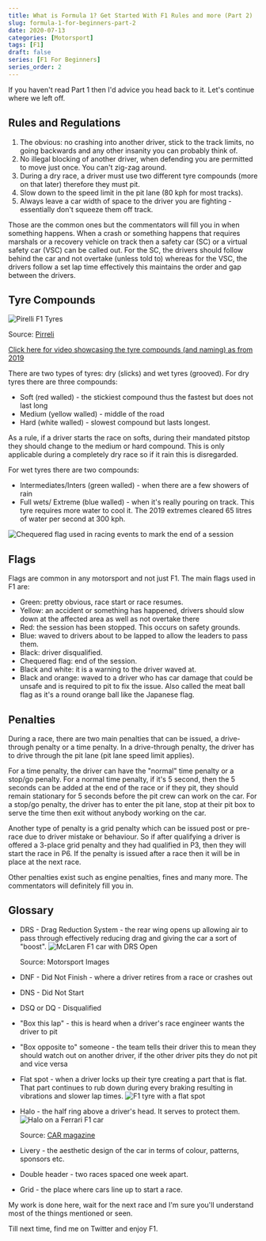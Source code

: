 ```yaml
---
title: What is Formula 1? Get Started With F1 Rules and more (Part 2)
slug: formula-1-for-beginners-part-2
date: 2020-07-13
categories: [Motorsport]
tags: [F1]
draft: false
series: [F1 For Beginners]
series_order: 2
---
```


If you haven't read Part 1 then I'd advice you head back to it. Let's continue where we left off.

<!--more-->

## Rules and Regulations

1. The obvious: no crashing into another driver, stick to the track limits, no going backwards and any other insanity you can probably think of.
2. No illegal blocking of another driver, when defending you are permitted to move just once. You can't zig-zag around.
3. During a dry race, a driver must use two different tyre compounds (more on that later) therefore they must pit. 
4. Slow down to the speed limit in the pit lane (80 kph for most tracks).
5. Always leave a car width of space to the driver you are fighting - essentially don't squeeze them off track.

Those are the common ones but the commentators will fill you in when something happens. When a crash or something happens that requires marshals or a recovery vehicle on track then a safety car (SC) or a virtual safety car (VSC) can be called out. For the SC, the drivers should follow behind the car and not overtake (unless told to) whereas for the VSC, the drivers follow a set lap time effectively this maintains the order and gap between the drivers.

## Tyre Compounds
![Pirelli F1 Tyres](img/pirelli-f1-tyres.png)
<figcaption>

Source: [Pirreli](https://www.pirelli.com/tires/en-us/motorsport/f1/tires)
</figcaption>

[Click here for video showcasing the tyre compounds (and naming) as from 2019](https://youtu.be/E1LQ5REb288)

There are two types of tyres: dry (slicks) and wet tyres (grooved). For dry tyres there are three compounds:

*   Soft (red walled) - the stickiest compound thus the fastest but does not last long
*   Medium (yellow walled) - middle of the road
*   Hard (white walled) - slowest compound but lasts longest.

As a rule, if a driver starts the race on softs, during their mandated pitstop they should change to the medium or hard compound. This is only applicable during a completely dry race so if it rain this is disregarded.

For wet tyres there are two compounds:

*   Intermediates/Inters (green walled) - when there are a few showers of rain
*   Full wets/ Extreme (blue walled) - when it's really pouring on track. This tyre requires more water to cool it. The 2019 extremes cleared 65 litres of water per second at 300 kph.

![Chequered flag used in racing events to mark the end of a session](img/chequered-flag.png)

## Flags

Flags are common in any motorsport and not just F1. The main flags used in F1 are:

*   Green: pretty obvious, race start or race resumes.
*   Yellow: an accident or something has happened, drivers should slow down at the affected area as well as not overtake there
*   Red: the session has been stopped. This occurs on safety grounds.
*   Blue: waved to drivers about to be lapped to allow the leaders to pass them.
*   Black: driver disqualified.
*   Chequered flag: end of the session.
*   Black and white: it is a warning to the driver waved at.
*   Black and orange: waved to a driver who has car damage that could be unsafe and is required to pit to fix the issue. Also called the meat ball flag as it's a round orange ball like the Japanese flag.

## Penalties

During a race, there are two main penalties that can be issued, a drive-through penalty or a time penalty. In a drive-through penalty, the driver has to drive through the pit lane (pit lane speed limit applies). 

For a time penalty, the driver can have the "normal" time penalty or a stop/go penalty. For a normal time penalty, if it's 5 second, then the 5 seconds can be added at the end of the race or if they pit, they should remain stationary for 5 seconds before the pit crew can work on the car. For a stop/go penalty, the driver has to enter the pit lane, stop at their pit box to serve the time then exit without anybody working on the car.

Another type of penalty is a grid penalty which can be issued post or pre-race due to driver mistake or behaviour. So if after qualifying a driver is offered a 3-place grid penalty and they had qualified in P3, then they will start the race in P6. If the penalty is issued after a race then it will be in place at the next race.

Other penalties exist such as engine penalties, fines and many more. The commentators will definitely fill you in.

## Glossary

*   DRS - Drag Reduction System - the rear wing opens up allowing air to pass through effectively reducing drag and giving the car a sort of "boost".
![McLaren F1 car with DRS Open](img/mclaren-with-drs.jpg)
    <figcaption>Source: Motorsport Images</figcaption>
*   DNF - Did Not Finish - where a driver retires from a race or crashes out
*   DNS - Did Not Start
*   DSQ or DQ - Disqualified
*   "Box this lap" - this is heard when a driver's race engineer wants the driver to pit
*   "Box opposite to" someone - the team tells their driver this to mean they should watch out on another driver, if the other driver pits they do not pit and vice versa
*   Flat spot - when a driver locks up their tyre creating a part that is flat. That part continues to rub down during every braking resulting in vibrations and slower lap times.
![F1 tyre with a flat spot](img/flat-spot.jpg)
*   Halo - the half ring above a driver's head. It serves to protect them.
![Halo on a Ferrari F1 car](img/halo.jpg)
    <figcaption>
    
    Source: [CAR magazine](https://car-images.bauersecure.com/pagefiles/74505/formula1_halo_01.jpg)
    </figcaption>
*   Livery - the aesthetic design of the car in terms of colour, patterns, sponsors etc.
*   Double header - two races spaced one week apart.
*   Grid - the place where cars line up to start a race.

My work is done here, wait for the next race and I'm sure you'll understand most of the things mentioned or seen.

Till next time, find me on Twitter and enjoy F1.
